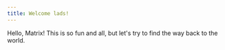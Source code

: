 ```yaml
---
title: Welcome lads!
---
```


Hello, Matrix! 
This is so fun and all, but let's try to find the way back to the world.
